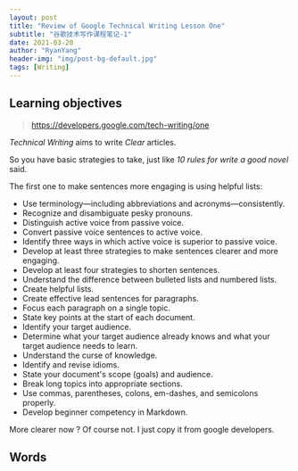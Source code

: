 ```yaml
---
layout: post
title: "Review of Google Technical Writing Lesson One"
subtitle: "谷歌技术写作课程笔记-1"
date: 2021-03-20
author: "RyanYang"
header-img: "img/post-bg-default.jpg"
tags: [Writing]
---
```


## Learning objectives

> https://developers.google.com/tech-writing/one

*Technical Writing* aims to write *Clear* articles. 

So you have basic strategies to take, just like *10 rules for write a good novel* said.

The first one to make sentences more engaging is using helpful lists: 

- Use terminology—including abbreviations and acronyms—consistently.
- Recognize and disambiguate pesky pronouns.
- Distinguish active voice from passive voice.
- Convert passive voice sentences to active voice.
- Identify three ways in which active voice is superior to passive voice.
- Develop at least three strategies to make sentences clearer and more engaging.
- Develop at least four strategies to shorten sentences.
- Understand the difference between bulleted lists and numbered lists.
- Create helpful lists.
- Create effective lead sentences for paragraphs.
- Focus each paragraph on a single topic.
- State key points at the start of each document.
- Identify your target audience.
- Determine what your target audience already knows and what your target audience needs to learn.
- Understand the curse of knowledge.
- Identify and revise idioms.
- State your document's scope (goals) and audience.
- Break long topics into appropriate sections.
- Use commas, parentheses, colons, em-dashes, and semicolons properly.
- Develop beginner competency in Markdown.

More clearer now ? Of course not. I just copy it from google developers.

## Words

